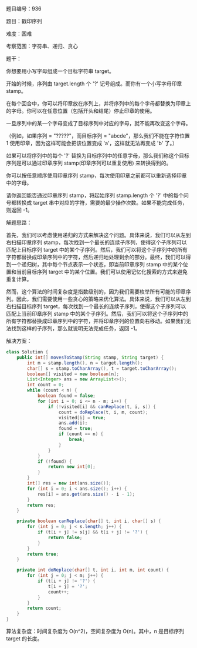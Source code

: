 题目编号：936

题目：戳印序列

难度：困难

考察范围：字符串、递归、贪心

题干：

你想要用小写字母组成一个目标字符串 target。 

开始的时候，序列由 target.length 个 '?' 记号组成。而你有一个小写字母印章 stamp。

在每个回合中，你可以将印章放在序列上，并将序列中的每个字母都替换为印章上的字母。你可以在任意位置（包括开头和结尾）停止印章的使用。

一旦序列中的某一个字母变成了目标序列中对应的字母，就不能再改变这个字母。 

（例如，如果序列 = "?????"，而目标序列 = "abcde"，那么我们不能在字符位置 1 使用印章，因为这样可能会把该位置变成 'a'，这样就无法再变成 'b' 了。）

如果可以将序列中的每个 '?' 替换为目标序列中的任意字母，那么我们称这个目标序列是可以通过印章序列 stamp(印章序列可以重复使用) 来转换得到的。

你可以按任意顺序使用印章序列 stamp，每次使用印章之前都可以重新选择印章中的字母。

请你返回能否通过印章序列 stamp，将起始序列 stamp.length 个 '?' 中的每个问号都转换成 target 串中对应的字符，需要的最少操作次数。如果不能完成任务，则返回 -1。

解题思路：

首先，我们可以考虑使用递归的方式来解决这个问题。具体来说，我们可以从左到右扫描印章序列 stamp，每次找到一个最长的连续子序列，使得这个子序列可以匹配上目标序列 target 中的某个子序列。然后，我们可以将这个子序列中的所有字符都替换成印章序列中的字符，然后递归地处理剩余的部分。最终，我们可以得到一个递归树，其中每个节点表示一个状态，即当前印章序列 stamp 中的某个位置和当前目标序列 target 中的某个位置。我们可以使用记忆化搜索的方式来避免重复计算。

然而，这个算法的时间复杂度是指数级别的，因为我们需要枚举所有可能的印章序列。因此，我们需要使用一些贪心的策略来优化算法。具体来说，我们可以从左到右扫描目标序列 target，每次找到一个最长的连续子序列，使得这个子序列可以匹配上当前印章序列 stamp 中的某个子序列。然后，我们可以将这个子序列中的所有字符都替换成印章序列中的字符，并将印章序列的位置向右移动。如果我们无法找到这样的子序列，那么就说明无法完成任务，返回 -1。

解决方案：

```java
class Solution {
    public int[] movesToStamp(String stamp, String target) {
        int m = stamp.length(), n = target.length();
        char[] s = stamp.toCharArray(), t = target.toCharArray();
        boolean[] visited = new boolean[n];
        List<Integer> ans = new ArrayList<>();
        int count = 0;
        while (count < n) {
            boolean found = false;
            for (int i = 0; i <= n - m; i++) {
                if (!visited[i] && canReplace(t, i, s)) {
                    count = doReplace(t, i, m, count);
                    visited[i] = true;
                    ans.add(i);
                    found = true;
                    if (count == n) {
                        break;
                    }
                }
            }
            if (!found) {
                return new int[0];
            }
        }
        int[] res = new int[ans.size()];
        for (int i = 0; i < ans.size(); i++) {
            res[i] = ans.get(ans.size() - i - 1);
        }
        return res;
    }

    private boolean canReplace(char[] t, int i, char[] s) {
        for (int j = 0; j < s.length; j++) {
            if (t[i + j] != s[j] && t[i + j] != '?') {
                return false;
            }
        }
        return true;
    }

    private int doReplace(char[] t, int i, int m, int count) {
        for (int j = 0; j < m; j++) {
            if (t[i + j] != '?') {
                t[i + j] = '?';
                count++;
            }
        }
        return count;
    }
}
```

算法复杂度：时间复杂度为 O(n^2)，空间复杂度为 O(n)。其中，n 是目标序列 target 的长度。